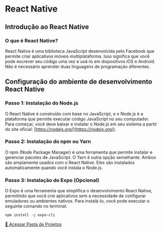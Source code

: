 # React Native

## Introdução ao React Native

### O que é React Native?

React Native é uma biblioteca JavaScript desenvolvida pelo Facebook que permite criar aplicativos móveis multiplataforma. Isso significa que você pode escrever seu código uma vez e usá-lo em dispositivos iOS e Android. Não é necessário aprender duas linguagens de programação diferentes.

## Configuração do ambiente de desenvolvimento React Native

### Passo 1: Instalação do Node.js

O React Native é construído com base no JavaScript, e o Node.js é a plataforma que permite executar código JavaScript no seu computador. Para começar, você deve baixar e instalar o Node.js em seu sistema a partir do site oficial: [https://nodejs.org/](https://nodejs.org/).

### Passo 2: Instalação do npm ou Yarn

O npm (Node Package Manager) é uma ferramenta que permite instalar e gerenciar pacotes de JavaScript. O Yarn é outra opção semelhante. Ambos são amplamente usados com o React Native. Eles são instalados automaticamente quando você instala o Node.js.

### Passo 3: Instalação do Expo (Opcional)

O Expo é uma ferramenta que simplifica o desenvolvimento React Native, permitindo que você crie aplicativos sem a necessidade de configurar emuladores ou ambientes nativos. Para instalá-lo, você pode executar o seguinte comando no terminal:

```bash
npm install -g expo-cli
```
[📂 Acessar Pasta de Projetos](./Projetos)